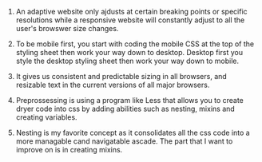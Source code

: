 1. An adaptive website only ajdusts at certain breaking points or specific resolutions while a responsive website will constantly adjust to all the user's browswer size changes.

2. To be mobile first, you start with coding the mobile CSS at the top of the styling sheet then work your way down to desktop. Desktop first you style the desktop styling sheet then work your way down to mobile. 

3. It gives us consistent and predictable sizing in all browsers, and resizable text in the current versions of all major browsers.

4. Preprossessing is using a program like Less that allows you to create dryer code into css by adding abilities such as nesting, mixins and creating variables. 

5. Nesting is my favorite concept as it consolidates all the css code into a more managable cand navigatable ascade. The part that I want to improve on is in creating mixins. 